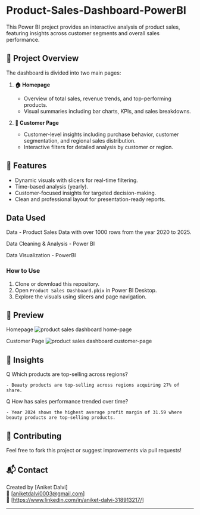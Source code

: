 # Product-Sales-Dashboard-PowerBI

This Power BI project provides an interactive analysis of product sales, featuring insights across customer segments and overall sales performance.

## 📁 Project Overview

The dashboard is divided into two main pages:

1. **🏠 Homepage**
   - Overview of total sales, revenue trends, and top-performing products.
   - Visual summaries including bar charts, KPIs, and sales breakdowns.

2. **👥 Customer Page**
   - Customer-level insights including purchase behavior, customer segmentation, and regional sales distribution.
   - Interactive filters for detailed analysis by customer or region.

## 🔧 Features

- Dynamic visuals with slicers for real-time filtering.
- Time-based analysis (yearly).
- Customer-focused insights for targeted decision-making.
- Clean and professional layout for presentation-ready reports.

## Data Used
Data - Product Sales Data with over 1000 rows from the year 2020 to 2025.

Data Cleaning & Analysis - Power BI

Data Visualization - PowerBI

### How to Use
1. Clone or download this repository.
2. Open `Product Sales Dashboard.pbix` in Power BI Desktop.
3. Explore the visuals using slicers and page navigation.

## 📸 Preview

Homepage
![product sales dashboard home-page](https://github.com/user-attachments/assets/f0a256e1-ef75-4dba-bd1e-f688826b04b8)

Customer Page
![product sales dashboard customer-page](https://github.com/user-attachments/assets/9c85f4d2-0d73-4bb7-a712-f0a35dfddf8c)

## 🧠 Insights

Q Which products are top-selling across regions?

    - Beauty products are top-selling across regions acquiring 27% of share.
        
Q How has sales performance trended over time?

    - Year 2024 shows the highest average profit margin of 31.59 where beauty products are top-selling products.

## 🤝 Contributing

Feel free to fork this project or suggest improvements via pull requests!

## 📬 Contact

Created by [Aniket Dalvi]  
📧 [aniketdalvi0003@gmail.com]  
🔗 [https://www.linkedin.com/in/aniket-dalvi-318913217/]

---
